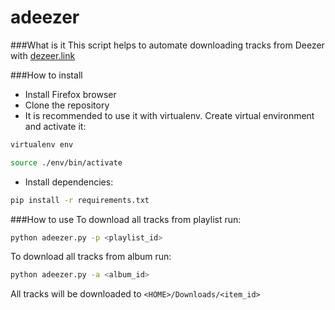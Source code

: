 adeezer
============
###What is it
This script helps to automate downloading tracks from Deezer with [dezeer.link](http://deezer.link/)

###How to install
* Install Firefox browser
* Clone the repository
* It is recommended to use it with virtualenv. Create virtual environment and activate it:
```bash
virtualenv env
```
```bash
source ./env/bin/activate
```
* Install dependencies:
```bash
pip install -r requirements.txt
```

###How to use
To download all tracks from playlist run:
```bash
python adeezer.py -p <playlist_id>
```
To download all tracks from album run:
```bash
python adeezer.py -a <album_id>
```
All tracks will be downloaded to `<HOME>/Downloads/<item_id>`
